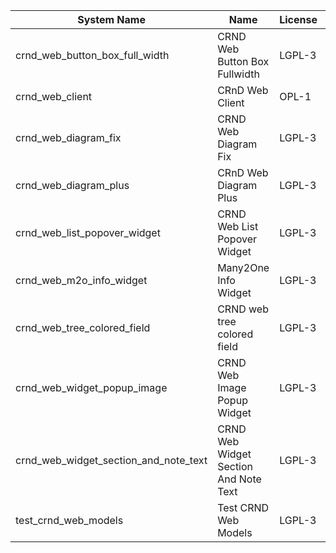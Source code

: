 | System Name | Name | License | Version | Summary | Price |
|---|---|---|---|---|---|
| crnd_web_button_box_full_width | CRND Web Button Box Fullwidth | LGPL-3 | 13.0.0.1.1 | Button_box at the top of the form |  |
| crnd_web_client | CRnD Web Client | OPL-1 | 13.0.1.1.1 | Web Client Extention |  |
| crnd_web_diagram_fix | CRND Web Diagram Fix | LGPL-3 | 13.0.0.1.1 | Fix for web diagram view |  |
| crnd_web_diagram_plus | CRnD Web Diagram Plus | LGPL-3 | 13.0.0.3.1 | Odoo Web Diagram view by CRnD. |  |
| crnd_web_list_popover_widget | CRND Web List Popover Widget | LGPL-3 | 13.0.0.5.1 | Tooltips message for text fields on tree view. |  |
| crnd_web_m2o_info_widget | Many2One Info Widget | LGPL-3 | 13.0.0.1.0 | Many2One Info Widget |  |
| crnd_web_tree_colored_field | CRND web tree colored field | LGPL-3 | 13.0.0.2.0 |  |  |
| crnd_web_widget_popup_image | CRND Web Image Popup Widget | LGPL-3 | 13.0.0.2.0 | Popup images from the binary fields |  |
| crnd_web_widget_section_and_note_text | CRND Web Widget Section And Note Text | LGPL-3 | 13.0.0.0.1 | Makes the standard section_and_note_text widget compatible with CRND Web List Popover Widget. |  |
| test_crnd_web_models | Test CRND Web Models | LGPL-3 | 13.0.0.2.0 | Module for testing web addons. |  |
